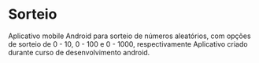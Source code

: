 # Sorteio
Aplicativo mobile Android para sorteio de números aleatórios, com opções de sorteio de 0 - 10, 0 - 100 e 0 - 1000, respectivamente
Aplicativo criado durante curso de desenvolvimento android.
